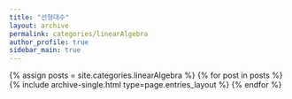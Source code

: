 ```yaml
---
title: "선형대수"
layout: archive
permalink: categories/linearAlgebra
author_profile: true
sidebar_main: true
---
```



{% assign posts = site.categories.linearAlgebra %}
{% for post in posts %} {% include archive-single.html type=page.entries_layout %} {% endfor %}
